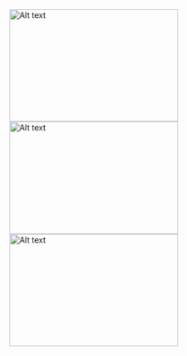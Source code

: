 <img src="[images/your-image.png](https://github.com/ashrafmusalman/SQLite_one/blob/main/assets/WhatsApp%20Image%202025-03-15%20at%2016.39.49_c1a35cae.jpg)" alt="Alt text" width="300" height="200">
<img src="images/your-image.png" alt="Alt text" width="300" height="200">
<img src="images/your-image.png" alt="Alt text" width="300" height="200">
